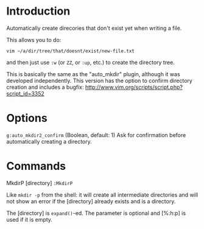 Introduction
============
Automatically create direcories that don't exist yet when writing a file.

This allows you to do:

    vim ~/a/dir/tree/that/doesnt/exist/new-file.txt

and then just use `:w` (or `ZZ`, or `:up`, etc.) to create the directory tree.

This is basically the same as the "auto_mkdir" plugin, although it was
developed independently. This version has the option to confirm directory
creation and includes a bugfix:
http://www.vim.org/scripts/script.php?script_id=3352

Options
=======
`g:auto_mkdir2_confirm`                 (Boolean, default: 1)
Ask for confirmation before automatically creating a directory.

Commands
========
MkdirP [directory]                                                   `:MkdirP`

Like `mkdir -p` from the shell: it will create all intermediate directories
and will not show an error if the [directory] already exists and is a
directory.

The [directory] is `expand()`-ed. The parameter is optional and [%:h:p] is used
if it is empty.
